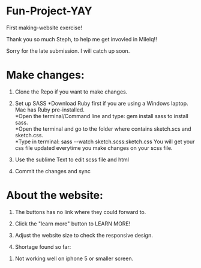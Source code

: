 # Fun-Project-YAY
First making-website exercise!

Thank you so much Steph, to help me get invovled in MileIq!!

Sorry for the late submission. I will catch up soon.

# Make changes:

1. Clone the Repo if you want to make changes.

2. Set up SASS 
  *Download Ruby first if you are using a Windows laptop. Mac has Ruby pre-installed.  
  *Open the terminal/Command line and type: gem install sass to install sass.  
  *Open the terminal and go to the folder where contains sketch.scs and sketch.css.  
  *Type in terminal: sass --watch sketch.scss:sketch.css You will get your css file updated everytime you make changes on     your scss file.  
  
3. Use the sublime Text to edit scss file and html

4. Commit the changes and sync
  
  
# About the website:

1. The buttons has no link where they could forward to.

2. Click the "learn more" button to LEARN MORE!

3. Adjust the website size to check the responsive design.

4. Shortage found so far:
  1) Not working well on iphone 5 or smaller screen.


